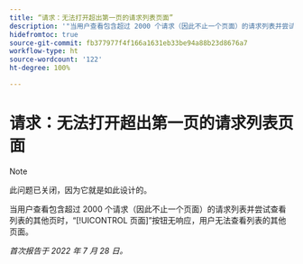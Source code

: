 ```yaml
---
title: “请求：无法打开超出第一页的请求列表页面”
description: '"当用户查看包含超过 2000 个请求（因此不止一个页面）的请求列表并尝试查看列表的其他页时，[!UICONTROL 第 X 页]按钮无响应，用户无法查看列表的其他页面。'
hidefromtoc: true
source-git-commit: fb377977f4f166a1631eb33be94a88b23d8676a7
workflow-type: ht
source-wordcount: '122'
ht-degree: 100%

---
```



# 请求：无法打开超出第一页的请求列表页面

>[!NOTE]
>
> 此问题已关闭，因为它就是如此设计的。

当用户查看包含超过 2000 个请求（因此不止一个页面）的请求列表并尝试查看列表的其他页时，“[!UICONTROL 页面]”按钮无响应，用户无法查看列表的其他页面。

_首次报告于 2022 年 7 月 28 日。_

